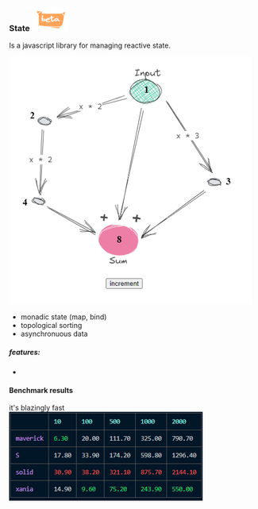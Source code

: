 ﻿### State ![beta](./assets/beta.png)

Is a javascript library for managing reactive state.

[![diamond problem](./assets/diamond.png)](https://stackblitz.com/edit/vitejs-vite-cxno2b?file=src%2FApp.tsx)

- monadic state (map, bind)
- topological sorting
- asynchronuous data

##### features:

-

#### Benchmark results

it's blazingly fast
![benchmark results](./assets/benchmark-results.png)
